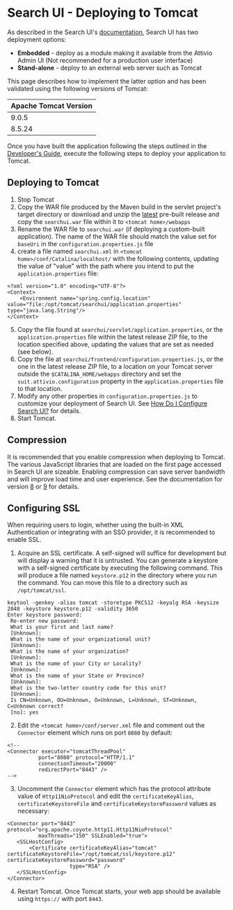 # Search UI - Deploying to Tomcat
As described in the Search UI's [documentation](README.md), Search UI has two deployment options:
* **Embedded** - deploy as a module making it available from the Attivio Admin UI (Not recommended for a production user interface)
* **Stand-alone**  - deploy to an external web server such as Tomcat

This page describes how to implement the latter option and has been validated using the following versions of Tomcat:

| Apache Tomcat Version |
| ---|
| 9.0.5 |
| 8.5.24 |

Once you have built the application following the steps outlined in the [Developer's Guide](DevelopersGuide.md), execute the following steps to deploy your application to Tomcat.

## Deploying to Tomcat
1. Stop Tomcat
2. Copy the WAR file produced by the Maven build in the servlet project's target directory or download and unzip the [latest](https://github.com/attivio/searchui/releases/latest) pre-built release and copy the `searchui.war` file within it to `<tomcat home>/webapps`
3. Rename the WAR file to `searchui.war` (if deploying a custom-built application). The name of the WAR file should match the value set for `baseUri` in the `configuration.properties.js` file
4. create a file named `searchui.xml` in `<tomcat home>/conf/Catalina/localhost/` with the following contents, updating the value of "value" with the path where you intend to put the `application.properties` file:
```
<?xml version="1.0" encoding="UTF-8"?>
<Context>
    <Environment name="spring.config.location" value="file:/opt/tomcat/searchui/application.properties" type="java.lang.String"/>
</Context>
```
5. Copy the file found at `searchui/servlet/application.properties`, or the `application.properties` file within the latest release ZIP file, to the location specified above, updating the values that are set as needed (see below).
6. Copy the file at `searchui/frontend/configuration.properties.js`, or the one in the latest release ZIP file, to a location on your Tomcat server outside the `$CATALINA_HOME/webapps` directory and set the `suit.attivio.configuration` property in the `application.properties` file to that location. 
7. Modify any other properties in `configuration.properties.js` to customize your deployment of Search UI. See [How Do I Configure Search UI?](searchui#how-do-i-configure-search-ui) for details.
8. Start Tomcat.

## Compression
It is recommended that you enable compression when deploying to Tomcat. The various JavaScript libraries that are loaded on the first page accessed in Search UI are sizeable. Enabling compression can save server bandwidth and will improve load time and user experience. See the documentation for version [8](https://tomcat.apache.org/tomcat-8.5-doc/config/http.html) or [9](https://tomcat.apache.org/tomcat-9.0-doc/config/http.html) for details.

## Configuring SSL
When requiring users to login, whether using the built-in XML Authentication or integrating with an SSO provider, it is recommended to enable SSL.
1. Acquire an SSL certificate. A self-signed will suffice for development but will display a warning that it is untrusted. You can generate a keystore with a self-signed certificate by executing the following command. This will produce a file named `keystore.p12` in the directory where you run the command. You can move this file to a directory such as `/opt/tomcat/ssl`.
```
keytool -genkey -alias tomcat -storetype PKCS12 -keyalg RSA -keysize 2048 -keystore keystore.p12 -validity 3650
Enter keystore password:
 Re-enter new password:
 What is your first and last name?
 [Unknown]:
 What is the name of your organizational unit?
 [Unknown]:
 What is the name of your organization?
 [Unknown]:
 What is the name of your City or Locality?
 [Unknown]:
 What is the name of your State or Province?
 [Unknown]:
 What is the two-letter country code for this unit?
 [Unknown]:
 Is CN=Unknown, OU=Unknown, O=Unknown, L=Unknown, ST=Unknown, C=Unknown correct?
 [no]: yes
 ```
 2. Edit the `<tomcat home>/conf/server.xml` file and comment out the `Connector` element which runs on port `8080` by default:
 ```
 <!--
<Connector executor="tomcatThreadPool"
           port="8080" protocol="HTTP/1.1"
           connectionTimeout="20000"
           redirectPort="8443" />
-->
```
3. Uncomment the `Connector` element which has the protocol attribute value of `Http11NioProtocol` and edit the `certificateKeyAlias`, `certificateKeystoreFile` and `certificateKeystorePassword` values as necessary:
```
<Connector port="8443" protocol="org.apache.coyote.http11.Http11NioProtocol"
          maxThreads="150" SSLEnabled="true">
   <SSLHostConfig>
       <Certificate certificateKeyAlias="tomcat" certificateKeystoreFile="/opt/tomcat/ssl/keystore.p12" certificateKeystorePassword="password"
                    type="RSA" />
   </SSLHostConfig>
</Connector>
```
4. Restart Tomcat. Once Tomcat starts, your web app should be available using `https://` with port `8443`.
